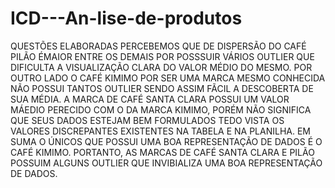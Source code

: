 # ICD---An-lise-de-produtos
QUESTÕES ELABORADAS 
PERCEBEMOS QUE DE DISPERSÃO DO CAFÉ PILÃO ÉMAIOR ENTRE OS DEMAIS POR POSSSUIR VÁRIOS OUTLIER QUE DIFICULTA A VISUALIZAÇÃO CLARA DO VALOR MÉDIO DO MESMO.
POR OUTRO LADO O CAFÉ KIMIMO POR SER UMA MARCA MESMO CONHECIDA NÃO POSSUI TANTOS OUTLIER SENDO ASSIM FÃCIL A DESCOBERTA DE SUA MÉDIA.
A MARCA DE CAFÉ SANTA CLARA POSSUI UM VALOR MÁEDIO PERECIDO COM O DA MARCA KIMIMO, PORÉM NÃO SIGNIFICA QUE SEUS DADOS ESTEJAM BEM FORMULADOS TEDO VISTA OS VALORES DISCREPANTES EXISTENTES NA TABELA E NA PLANILHA.
EM SUMA O ÚNICOS QUE POSSUI UMA BOA REPRESENTAÇÃO DE DADOS É O CAFÉ KIMIMO. 
PORTANTO, AS MARCAS DE CAFÉ SANTA CLARA E PILÃO POSSUIM ALGUNS OUTLIER QUE INVIBIALIZA UMA BOA REPRESENTAÇÃO DE DADOS.
